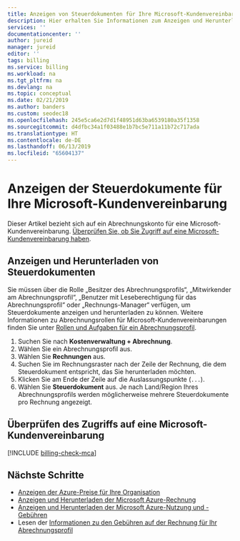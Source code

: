```yaml
---
title: Anzeigen von Steuerdokumenten für Ihre Microsoft-Kundenvereinbarung – Azure | Microsoft-Dokumentation
description: Hier erhalten Sie Informationen zum Anzeigen und Herunterladen von Steuerbescheinigungen für Ihr Abrechnungsprofil für eine Microsoft-Kundenvereinbarung.
services: ''
documentationcenter: ''
author: jureid
manager: jureid
editor: ''
tags: billing
ms.service: billing
ms.workload: na
ms.tgt_pltfrm: na
ms.devlang: na
ms.topic: conceptual
ms.date: 02/21/2019
ms.author: banders
ms.custom: seodec18
ms.openlocfilehash: 245e5ca6e2d7d1f48951d63ba6539180a35f1358
ms.sourcegitcommit: d4dfbc34a1f03488e1b7bc5e711a11b72c717ada
ms.translationtype: HT
ms.contentlocale: de-DE
ms.lasthandoff: 06/13/2019
ms.locfileid: "65604137"
---
```

# <a name="view-the-tax-documents-for-your-microsoft-customer-agreement"></a>Anzeigen der Steuerdokumente für Ihre Microsoft-Kundenvereinbarung

Dieser Artikel bezieht sich auf ein Abrechnungskonto für eine Microsoft-Kundenvereinbarung. [Überprüfen Sie, ob Sie Zugriff auf eine Microsoft-Kundenvereinbarung haben](#check-access-to-a-microsoft-customer-agreement).

## <a name="view-and-download-tax-documents"></a>Anzeigen und Herunterladen von Steuerdokumenten

Sie müssen über die Rolle „Besitzer des Abrechnungsprofils“, „Mitwirkender am Abrechnungsprofil“, „Benutzer mit Leseberechtigung für das Abrechnungsprofil“ oder „Rechnungs-Manager“ verfügen, um Steuerdokumente anzeigen und herunterladen zu können. Weitere Informationen zu Abrechnungsrollen für Microsoft-Kundenvereinbarungen finden Sie unter [Rollen und Aufgaben für ein Abrechnungsprofil](billing-understand-mca-roles.md#billing-profile-roles-and-tasks).
<!-- TO DO: add link to manage access doc for MCA -->

1. Suchen Sie nach **Kostenverwaltung + Abrechnung**.
2. Wählen Sie ein Abrechnungsprofil aus.
3. Wählen Sie **Rechnungen** aus.
4. Suchen Sie im Rechnungsraster nach der Zeile der Rechnung, die dem Steuerdokument entspricht, das Sie herunterladen möchten.
5. Klicken Sie am Ende der Zeile auf die Auslassungspunkte (`...`).
6. Wählen Sie **Steuerdokument** aus. Je nach Land/Region Ihres Abrechnungsprofils werden möglicherweise mehrere Steuerdokumente pro Rechnung angezeigt.

## <a name="check-access-to-a-microsoft-customer-agreement"></a>Überprüfen des Zugriffs auf eine Microsoft-Kundenvereinbarung
[!INCLUDE [billing-check-mca](../../includes/billing-check-mca.md)]

## <a name="next-steps"></a>Nächste Schritte

- [Anzeigen der Azure-Preise für Ihre Organisation](billing-ea-pricing.md)
- [Anzeigen und Herunterladen der Microsoft Azure-Rechnung](billing-download-azure-invoice.md)
- [Anzeigen und Herunterladen der Microsoft Azure-Nutzung und -Gebühren](billing-download-azure-daily-usage.md)
- Lesen der [Informationen zu den Gebühren auf der Rechnung für Ihr Abrechnungsprofil](billing-mca-understand-your-bill.md)
